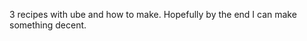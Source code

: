 <!--Recipe Index-->
3 recipes with ube and how to make.
Hopefully by the end I can make something decent.
